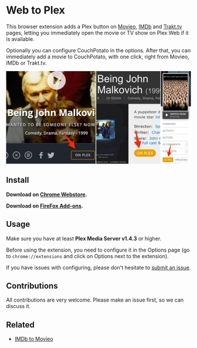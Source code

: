 # Web to Plex

This browser extension adds a Plex button on [Movieo](http://movieo.me/), [IMDb](http://imdb.com/) and [Trakt.tv](https://trakt.tv/) pages, letting you immediately open the movie or TV show on Plex Web if it is available.

Optionally you can configure CouchPotato in the options. After that, you can immediately add a movie to CouchPotato, with one click, right from Movieo, IMDb or Trakt.tv.

![Examples](image.png)

## Install

**Download on [Chrome Webstore](https://chrome.google.com/webstore/detail/movieo-to-plex/kmcinnefmnkfnmnmijfmbiaflncfifcn).**

**Download on [FireFox Add-ons](https://addons.mozilla.org/en-US/firefox/addon/web-to-plex/).**

## Usage

Make sure you have at least **Plex Media Server v1.4.3** or higher.

Before using the extension, you need to configure it in the Options page (go to `chrome://extensions` and click on Options next to the extension).

If you have issues with configuring, please don't hesitate to [submit an issue](https://github.com/SpaceK33z/web-to-plex/issues/new).

## Contributions

All contributions are very welcome. Please make an issue first, so we can discuss it.

## Related

- [IMDb to Movieo](https://github.com/SpaceK33z/imdb-to-movieo)
